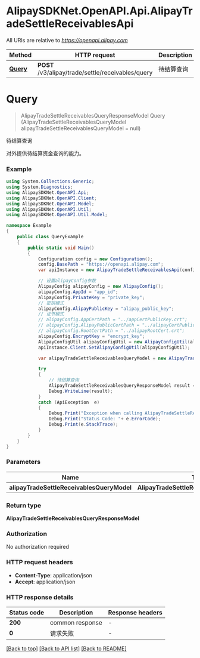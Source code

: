 # AlipaySDKNet.OpenAPI.Api.AlipayTradeSettleReceivablesApi

All URIs are relative to *https://openapi.alipay.com*

Method | HTTP request | Description
------------- | ------------- | -------------
[**Query**](AlipayTradeSettleReceivablesApi.md#query) | **POST** /v3/alipay/trade/settle/receivables/query | 待结算查询


<a name="query"></a>
# **Query**
> AlipayTradeSettleReceivablesQueryResponseModel Query (AlipayTradeSettleReceivablesQueryModel alipayTradeSettleReceivablesQueryModel = null)

待结算查询

对外提供待结算资金查询的能力。

### Example
```csharp
using System.Collections.Generic;
using System.Diagnostics;
using AlipaySDKNet.OpenAPI.Api;
using AlipaySDKNet.OpenAPI.Client;
using AlipaySDKNet.OpenAPI.Model;
using AlipaySDKNet.OpenAPI.Util;
using AlipaySDKNet.OpenAPI.Util.Model;

namespace Example
{
    public class QueryExample
    {
        public static void Main()
        {
            Configuration config = new Configuration();
            config.BasePath = "https://openapi.alipay.com";
            var apiInstance = new AlipayTradeSettleReceivablesApi(config);

            // 设置alipayConfig参数
            AlipayConfig alipayConfig = new AlipayConfig();
            alipayConfig.AppId = "app_id";
            alipayConfig.PrivateKey = "private_key";
            // 密钥模式
            alipayConfig.AlipayPublicKey = "alipay_public_key";
            // 证书模式
            // alipayConfig.AppCertPath = "../appCertPublicKey.crt";
            // alipayConfig.AlipayPublicCertPath = "../alipayCertPublicKey_RSA2.crt";
            // alipayConfig.RootCertPath = "../alipayRootCert.crt";
            alipayConfig.EncryptKey = "encrypt_key";
            AlipayConfigUtil alipayConfigUtil = new AlipayConfigUtil(alipayConfig);
            apiInstance.Client.SetAlipayConfigUtil(alipayConfigUtil);

            var alipayTradeSettleReceivablesQueryModel = new AlipayTradeSettleReceivablesQueryModel(); // AlipayTradeSettleReceivablesQueryModel |  (optional) 

            try
            {
                // 待结算查询
                AlipayTradeSettleReceivablesQueryResponseModel result = apiInstance.Query(alipayTradeSettleReceivablesQueryModel);
                Debug.WriteLine(result);
            }
            catch (ApiException  e)
            {
                Debug.Print("Exception when calling AlipayTradeSettleReceivablesApi.Query: " + e.Message );
                Debug.Print("Status Code: "+ e.ErrorCode);
                Debug.Print(e.StackTrace);
            }
        }
    }
}
```

### Parameters

Name | Type | Description  | Notes
------------- | ------------- | ------------- | -------------
 **alipayTradeSettleReceivablesQueryModel** | **AlipayTradeSettleReceivablesQueryModel**|  | [optional] 

### Return type

**AlipayTradeSettleReceivablesQueryResponseModel**

### Authorization

No authorization required

### HTTP request headers

 - **Content-Type**: application/json
 - **Accept**: application/json


### HTTP response details
| Status code | Description | Response headers |
|-------------|-------------|------------------|
| **200** | common response |  -  |
| **0** | 请求失败 |  -  |

[[Back to top]](#) [[Back to API list]](../README.md#documentation-for-api-endpoints) [[Back to README]](../README.md)

